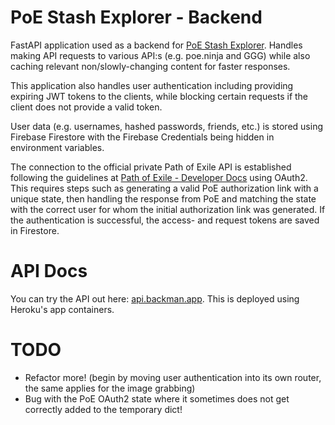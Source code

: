 # PoE Stash Explorer - Backend
FastAPI application used as a backend for [PoE Stash Explorer](https://github.com/ponbac/poe-currency). Handles making API requests to various API:s (e.g. poe.ninja and GGG) while also caching relevant non/slowly-changing content for faster responses.

This application also handles user authentication including providing expiring JWT tokens to the clients, while blocking certain requests if the client does not provide a valid token.

User data (e.g. usernames, hashed passwords, friends, etc.) is stored using Firebase Firestore with the Firebase Credentials being hidden in environment variables.

The connection to the official private Path of Exile API is established following the guidelines at [Path of Exile - Developer Docs](https://www.pathofexile.com/developer/docs/index) using OAuth2. This requires steps such as generating a valid PoE authorization link with a unique state, then handling the response from PoE and matching the state with the correct user for whom the initial authorization link was generated. If the authentication is successful, the access- and request tokens are saved in Firestore.

# API Docs
You can try the API out here: [api.backman.app](https://api.backman.app/docs). This is deployed using Heroku's app containers.

# TODO
* Refactor more! (begin by moving user authentication into its own router, the same applies for the image grabbing)
* Bug with the PoE OAuth2 state where it sometimes does not get correctly added to the temporary dict!